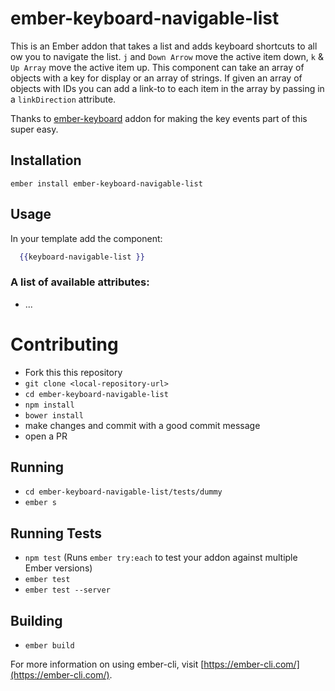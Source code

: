 # ember-keyboard-navigable-list

This is an Ember addon that takes a list and adds keyboard shortcuts to all ow you to navigate the list. `j` and `Down Arrow` move the active item down, `k` & `Up Array` move the active item up. This component can take an array of objects with a key for display or an array of strings. If given an array of objects with IDs you can add a link-to to each item in the array by passing in a `linkDirection` attribute.

Thanks to [ember-keyboard](http://null-null-null.github.io/ember-keyboard/#/) addon for making the key events part of this super easy.

## Installation

`ember install ember-keyboard-navigable-list`

## Usage

In your template add the component:

```hbs
  {{keyboard-navigable-list }}
```

### A list of available attributes:

* ...



# Contributing

* Fork this this repository
* `git clone <local-repository-url>`
* `cd ember-keyboard-navigable-list`
* `npm install`
* `bower install`
* make changes and commit with a good commit message
* open a PR

## Running

* `cd ember-keyboard-navigable-list/tests/dummy`
* `ember s`


## Running Tests

* `npm test` (Runs `ember try:each` to test your addon against multiple Ember versions)
* `ember test`
* `ember test --server`

## Building

* `ember build`

For more information on using ember-cli, visit [https://ember-cli.com/](https://ember-cli.com/).
